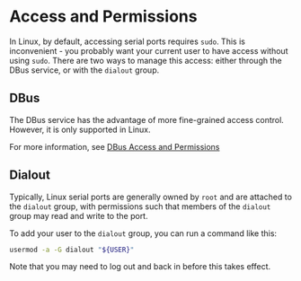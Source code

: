 # Access and Permissions

In Linux, by default, accessing serial ports requires `sudo`. This is inconvenient - you probably want your current user to have access without using `sudo`. There are two ways to manage this access: either through the DBus service, or with the `dialout` group.

## DBus

The DBus service has the advantage of more fine-grained access control. However, it is only supported in Linux.

For more information, see [DBus Access and Permissions](./dbus/access.md)

## Dialout

Typically, Linux serial ports are generally owned by `root` and are attached to the `dialout` group, with permissions such that members of the `dialout` group may read and write to the port.

To add your user to the `dialout` group, you can run a command like this:

```bash
usermod -a -G dialout "${USER}"
```

Note that you may need to log out and back in before this takes effect.
